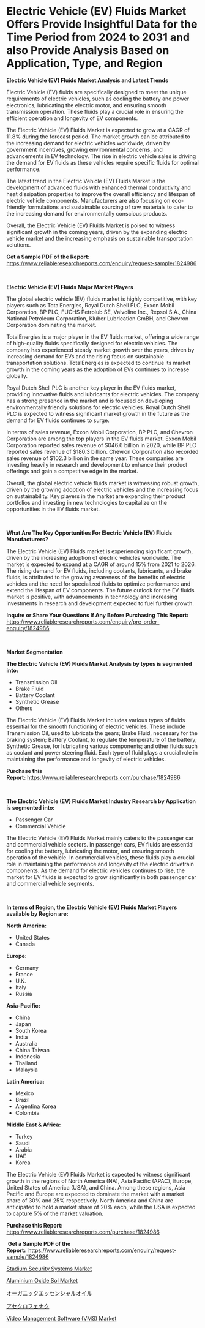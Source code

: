 <p><h1>Electric Vehicle (EV) Fluids Market Offers Provide Insightful Data for the Time Period from 2024 to 2031 and also Provide Analysis Based on Application, Type, and Region</h1></p><p><strong>Electric Vehicle (EV) Fluids Market Analysis and Latest Trends</strong></p>
<p><p>Electric Vehicle (EV) fluids are specifically designed to meet the unique requirements of electric vehicles, such as cooling the battery and power electronics, lubricating the electric motor, and ensuring smooth transmission operation. These fluids play a crucial role in ensuring the efficient operation and longevity of EV components.</p><p>The Electric Vehicle (EV) Fluids Market is expected to grow at a CAGR of 11.8% during the forecast period. The market growth can be attributed to the increasing demand for electric vehicles worldwide, driven by government incentives, growing environmental concerns, and advancements in EV technology. The rise in electric vehicle sales is driving the demand for EV fluids as these vehicles require specific fluids for optimal performance.</p><p>The latest trend in the Electric Vehicle (EV) Fluids Market is the development of advanced fluids with enhanced thermal conductivity and heat dissipation properties to improve the overall efficiency and lifespan of electric vehicle components. Manufacturers are also focusing on eco-friendly formulations and sustainable sourcing of raw materials to cater to the increasing demand for environmentally conscious products.</p><p>Overall, the Electric Vehicle (EV) Fluids Market is poised to witness significant growth in the coming years, driven by the expanding electric vehicle market and the increasing emphasis on sustainable transportation solutions.</p></p>
<p><strong>Get a Sample PDF of the Report:&nbsp;</strong> <a href="https://www.reliableresearchreports.com/enquiry/request-sample/1824986">https://www.reliableresearchreports.com/enquiry/request-sample/1824986</a></p>
<p>&nbsp;</p>
<p><strong>Electric Vehicle (EV) Fluids Major Market Players</strong></p>
<p><p>The global electric vehicle (EV) fluids market is highly competitive, with key players such as TotalEnergies, Royal Dutch Shell PLC, Exxon Mobil Corporation, BP PLC, FUCHS Petrolub SE, Valvoline Inc., Repsol S.A., China National Petroleum Corporation, Kluber Lubrication GmBH, and Chevron Corporation dominating the market.</p><p>TotalEnergies is a major player in the EV fluids market, offering a wide range of high-quality fluids specifically designed for electric vehicles. The company has experienced steady market growth over the years, driven by increasing demand for EVs and the rising focus on sustainable transportation solutions. TotalEnergies is expected to continue its market growth in the coming years as the adoption of EVs continues to increase globally.</p><p>Royal Dutch Shell PLC is another key player in the EV fluids market, providing innovative fluids and lubricants for electric vehicles. The company has a strong presence in the market and is focused on developing environmentally friendly solutions for electric vehicles. Royal Dutch Shell PLC is expected to witness significant market growth in the future as the demand for EV fluids continues to surge.</p><p>In terms of sales revenue, Exxon Mobil Corporation, BP PLC, and Chevron Corporation are among the top players in the EV fluids market. Exxon Mobil Corporation reported sales revenue of $046.6 billion in 2020, while BP PLC reported sales revenue of $180.3 billion. Chevron Corporation also recorded sales revenue of $102.3 billion in the same year. These companies are investing heavily in research and development to enhance their product offerings and gain a competitive edge in the market.</p><p>Overall, the global electric vehicle fluids market is witnessing robust growth, driven by the growing adoption of electric vehicles and the increasing focus on sustainability. Key players in the market are expanding their product portfolios and investing in new technologies to capitalize on the opportunities in the EV fluids market.</p></p>
<p>&nbsp;</p>
<p><strong>What Are The Key Opportunities For Electric Vehicle (EV) Fluids Manufacturers?</strong></p>
<p><p>The Electric Vehicle (EV) Fluids market is experiencing significant growth, driven by the increasing adoption of electric vehicles worldwide. The market is expected to expand at a CAGR of around 15% from 2021 to 2026. The rising demand for EV fluids, including coolants, lubricants, and brake fluids, is attributed to the growing awareness of the benefits of electric vehicles and the need for specialized fluids to optimize performance and extend the lifespan of EV components. The future outlook for the EV fluids market is positive, with advancements in technology and increasing investments in research and development expected to fuel further growth.</p></p>
<p><strong>Inquire or Share Your Questions If Any Before Purchasing This Report:</strong> <a href="https://www.reliableresearchreports.com/enquiry/pre-order-enquiry/1824986">https://www.reliableresearchreports.com/enquiry/pre-order-enquiry/1824986</a></p>
<p>&nbsp;</p>
<p><strong>Market Segmentation</strong></p>
<p><strong>The Electric Vehicle (EV) Fluids Market Analysis by types is segmented into:</strong></p>
<p><ul><li>Transmission Oil</li><li>Brake Fluid</li><li>Battery Coolant</li><li>Synthetic Grease</li><li>Others</li></ul></p>
<p><p>The Electric Vehicle (EV) Fluids Market includes various types of fluids essential for the smooth functioning of electric vehicles. These include Transmission Oil, used to lubricate the gears; Brake Fluid, necessary for the braking system; Battery Coolant, to regulate the temperature of the battery; Synthetic Grease, for lubricating various components; and other fluids such as coolant and power steering fluid. Each type of fluid plays a crucial role in maintaining the performance and longevity of electric vehicles.</p></p>
<p><strong>Purchase this Report:&nbsp;</strong><a href="https://www.reliableresearchreports.com/purchase/1824986">https://www.reliableresearchreports.com/purchase/1824986</a></p>
<p>&nbsp;</p>
<p><strong>The Electric Vehicle (EV) Fluids Market Industry Research by Application is segmented into:</strong></p>
<p><ul><li>Passenger Car</li><li>Commercial Vehicle</li></ul></p>
<p><p>The Electric Vehicle (EV) Fluids Market mainly caters to the passenger car and commercial vehicle sectors. In passenger cars, EV fluids are essential for cooling the battery, lubricating the motor, and ensuring smooth operation of the vehicle. In commercial vehicles, these fluids play a crucial role in maintaining the performance and longevity of the electric drivetrain components. As the demand for electric vehicles continues to rise, the market for EV fluids is expected to grow significantly in both passenger car and commercial vehicle segments.</p></p>
<p>&nbsp;</p>
<p><strong>In terms of Region, the Electric Vehicle (EV) Fluids Market Players available by Region are:</strong></p>
<p>
    <p> <strong> North America: </strong>
        <ul>
            <li>United States</li>
            <li>Canada</li>
        </ul>
        </p> 
    <p> <strong> Europe: </strong>
        <ul>
            <li>Germany</li>
            <li>France</li>
            <li>U.K.</li>
            <li>Italy</li>
            <li>Russia</li>
        </ul>
        </p> 
    <p> <strong> Asia-Pacific: </strong>
        <ul>
            <li>China</li>
            <li>Japan</li>
            <li>South Korea</li>
            <li>India</li>
            <li>Australia</li>
            <li>China Taiwan</li>
            <li>Indonesia</li>
            <li>Thailand</li>
            <li>Malaysia</li>
        </ul>
        </p> 
    <p> <strong> Latin America: </strong>
        <ul>
            <li>Mexico</li>
            <li>Brazil</li>
            <li>Argentina Korea</li>
            <li>Colombia</li>
        </ul>
        </p> 
    <p> <strong> Middle East & Africa: </strong>
        <ul>
            <li>Turkey</li>
            <li>Saudi</li>
            <li>Arabia</li>
            <li>UAE</li>
            <li>Korea</li>
        </ul>
    </p>
    </p>
<p><p>The Electric Vehicle (EV) Fluids Market is expected to witness significant growth in the regions of North America (NA), Asia Pacific (APAC), Europe, United States of America (USA), and China. Among these regions, Asia Pacific and Europe are expected to dominate the market with a market share of 30% and 25% respectively. North America and China are anticipated to hold a market share of 20% each, while the USA is expected to capture 5% of the market valuation.</p></p>
<p><strong>Purchase this Report: </strong><a href="https://www.reliableresearchreports.com/purchase/1824986">https://www.reliableresearchreports.com/purchase/1824986</a></p>
<p>&nbsp;<strong>Get a Sample PDF of the Report:&nbsp;&nbsp;</strong><a href="https://www.reliableresearchreports.com/enquiry/request-sample/1824986">https://www.reliableresearchreports.com/enquiry/request-sample/1824986</a></p>
<p><strong></strong></p>
<p><p><a href="https://issuu.com/reportprime-2/docs/stadium-security-systems-market-size-2030.pptx">Stadium Security Systems Market</a></p><p><a href="https://github.com/zjyglelu/Market-Research-Report-List-1/blob/main/aluminium-oxide-sol-market.md">Aluminium Oxide Sol Market</a></p><p><a href="https://medium.com/@opalkilback2023/%E3%82%AA%E3%83%BC%E3%82%AC%E3%83%8B%E3%83%83%E3%82%AF%E3%82%A8%E3%83%83%E3%82%BB%E3%83%B3%E3%82%B7%E3%83%A3%E3%83%AB%E3%82%AA%E3%82%A4%E3%83%AB%E5%B8%82%E5%A0%B4-%E6%88%90%E5%8A%9F%E3%81%99%E3%82%8B%E3%83%93%E3%82%B8%E3%83%8D%E3%82%B9%E6%88%A6%E7%95%A5%E3%81%AE%E9%8D%B52031%E5%B9%B4%E3%81%BE%E3%81%A7%E3%81%AE%E4%BA%88%E6%B8%AC-df69b4982f56">オーガニックエッセンシャルオイル</a></p><p><a href="https://github.com/vtbvgl20191192/Market-Research-Report-List-1/blob/main/33169271187.md">アセクロフェナク</a></p><p><a href="https://issuu.com/reportprime-2/docs/video-management-software-vms-market-size-2030.ppt">Video Management Software (VMS) Market</a></p></p>